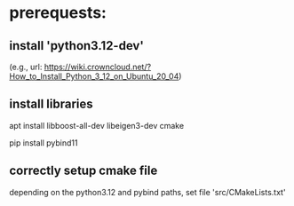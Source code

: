 # prerequests: 

## install 'python3.12-dev'

(e.g., url: https://wiki.crowncloud.net/?How_to_Install_Python_3_12_on_Ubuntu_20_04)

## install libraries 

apt install libboost-all-dev libeigen3-dev cmake 

pip install pybind11

## correctly setup cmake file

depending on the python3.12 and pybind paths, set file 'src/CMakeLists.txt'